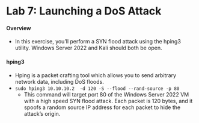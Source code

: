 # Lab 7: Launching a DoS Attack

#### Overview
- In this exercise, you’ll perform a SYN flood attack using the hping3 utility. Windows Server 2022 and Kali should both be open.

#### hping3
- Hping is a packet crafting tool which allows you to send arbitrary network data, including DoS floods.
- `sudo hping3 10.10.10.2  -d 120 -S --flood --rand-source -p 80`
    - This command will target port 80 of the Windows Server 2022 VM with a high speed SYN flood attack. Each packet is 120 bytes, and it spoofs a random source IP address for each packet to hide the attack’s origin.

